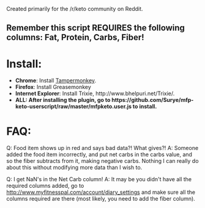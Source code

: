 Created primarily for the /r/keto community on Reddit.

<h2>Remember this script <b>REQUIRES</b> the following columns: Fat, Protein, Carbs, Fiber!</h2>

<h1>Install:</h1>
<ul>
<li><b>Chrome</b>: Install <a href="https://chrome.google.com/webstore/detail/dhdgffkkebhmkfjojejmpbldmpobfkfo">Tampermonkey</a>.</li>
<li><b>Firefox</b>: Install Greasemonkey</li>
<li><b>Internet Explorer</b>: Install Trixie, http://www.bhelpuri.net/Trixie/.</li>
<li><b>ALL: After installing the plugin, go to https://github.com/Surye/mfp-keto-userscript/raw/master/mfpketo.user.js to install.</b>
</ul>
<h1>FAQ:</h1>

Q: Food item shows up in red and says bad data?! What gives?!
A: Someone added the food item incorrectly, and put net carbs in the carbs value, and so the fiber subtracts from it, making negative carbs. Nothing I can really do about this without modifying more data than I wish to.

Q: I get NaN's in the Net Carb column!
A: It may be you didn't have all the required columns added, go to http://www.myfitnesspal.com/account/diary_settings and make sure all the columns required are there (most likely, you need to add the fiber column).
